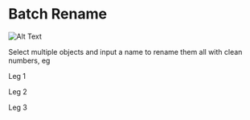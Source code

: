 # Batch Rename

![Alt Text](gifs/maybe.gif)

Select multiple objects and input a name to rename them all with clean numbers, eg

Leg 1

Leg 2

Leg 3
